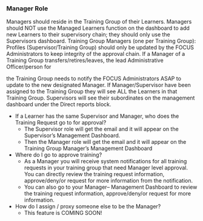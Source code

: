 ### Manager Role
Managers should reside in the Training Group of their Learners. Managers should NOT use the
Managed Learners function on the dashboard to add new Learners to their supervisory chain;
they should only use the Supervisors dashboard.
Training Group Managers (one per Training Group): Profiles (Supervisor/Training Group) should
only be updated by the FOCUS Administrators to keep integrity of the approval chain. If a
Manager of a Training Group transfers/retires/leaves, the lead Administrative Officer/person for


the Training Group needs to notify the FOCUS Administrators ASAP to update to the new
designated Manager.
If Manager/Supervisor have been assigned to the Training Group they will see ALL the Learners
in that Training Group. Supervisors will see their subordinates on the management dashboard
under the Direct reports block.
- If a Learner has the same Supervisor and Manager, who does the Training Request go
to for approval?
  - The Supervisor role will get the email and it will appear on the Supervisor’s
Management Dashboard.
  - Then the Manager role will get the email and it will appear on the Training Group
Manager’s Management Dashboard
- Where do I go to approve training?
  - As a Manager you will receive system notifications for all training requests in your
training group that need Manager level approval. You can directly review the
training request information, approve/deny/or request for more information from
the notification.
  - You can also go to your Manager– Management Dashboard to review the
training request information, approve/deny/or request for more information.
- How do I assign / proxy someone else to be the Manager?
  - This feature is COMING SOON!
